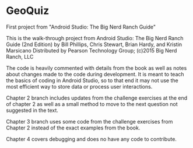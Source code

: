 # GeoQuiz
First project from "Android Studio: The Big Nerd Ranch Guide"

This is the walk-through project from Android Studio: The Big Nerd Ranch Guide (2nd Edition)
by Bill Phillips, Chris Stewart, Brian Hardy, and Kristin Marsicano
Distributed by Pearson Technology Group; (c)2015 Big Nerd Ranch, LLC

The code is heavily commented with details from the book as well as notes about changes made to the code during development. It is meant to teach the basics of coding in Android Studio, so to that end it may not use the most efficient way to store data or process user interactions.

Chapter 2 branch includes updates from the challenge exercises at the end of chapter 2 as well as a small method to move to the next question not suggested in the text.

Chapter 3 branch uses some code from the challenge exercises from Chapter 2 instead of the exact examples from the book.

Chapter 4 covers debugging and does no have any code to contribute.
